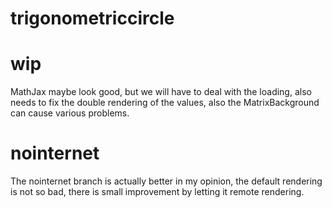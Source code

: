 # trigonometriccircle

# wip

MathJax maybe look good, but we will have to deal with the loading, also needs to fix the double rendering of the values, also the MatrixBackground can cause various problems.

# nointernet

The nointernet branch is actually better in my opinion, the default rendering is not so bad, there is small improvement by letting it remote rendering.
